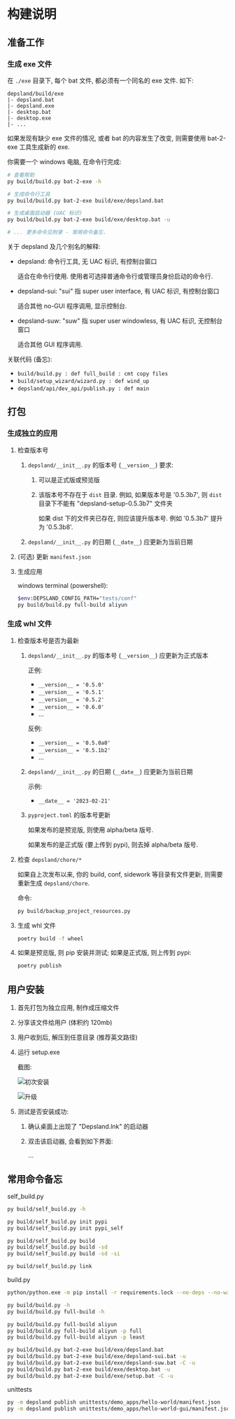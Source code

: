 # 构建说明

## 准备工作

### 生成 exe 文件

在 `./exe` 目录下, 每个 bat 文件, 都必须有一个同名的 exe 文件. 如下:

```
depsland/build/exe
|- depsland.bat
|- depsland.exe
|- desktop.bat
|- desktop.exe
|- ...
```

如果发现有缺少 exe 文件的情况, 或者 bat 的内容发生了改变, 则需要使用 bat-2-exe 工具生成新的 exe.

你需要一个 windows 电脑, 在命令行完成:

```sh
# 查看帮助
py build/build.py bat-2-exe -h

# 生成命令行工具
py build/build.py bat-2-exe build/exe/depsland.bat

# 生成桌面启动器 (UAC 标识)
py build/build.py bat-2-exe build/exe/desktop.bat -u

# ... 更多命令见附录 - 常用命令备忘.
```

关于 depsland 及几个别名的解释:

- depsland: 命令行工具, 无 UAC 标识, 有控制台窗口

    适合在命令行使用. 使用者可选择普通命令行或管理员身份启动的命令行.

- depsland-sui: "sui" 指 super user interface, 有 UAC 标识, 有控制台窗口

    适合其他 no-GUI 程序调用, 显示控制台.

- depsland-suw: "suw" 指 super user windowless, 有 UAC 标识, 无控制台窗口

    适合其他 GUI 程序调用.

关联代码 (备忘):

- `build/build.py : def full_build : cmt copy files`
- `build/setup_wizard/wizard.py : def wind_up`
- `depsland/api/dev_api/publish.py : def main`

## 打包

### 生成独立的应用

1. 检查版本号

    1. `depsland/__init__.py` 的版本号 (`__version__`) 要求:
        
        1. 可以是正式版或预览版
        2. 该版本号不存在于 `dist` 目录. 例如, 如果版本号是 '0.5.3b7', 则 `dist` 目录下不能有 "depsland-setup-0.5.3b7" 文件夹
        
            如果 dist 下的文件夹已存在, 则应该提升版本号. 例如 '0.5.3b7' 提升为 '0.5.3b8'.
            
    2. `depsland/__init__.py` 的日期 (`__date__`) 应更新为当前日期

2. (可选) 更新 `manifest.json`

3. 生成应用

    windows terminal (powershell):

    ```sh
    $env:DEPSLAND_CONFIG_PATH="tests/conf"
    py build/build.py full-build aliyun
    ```

### 生成 whl 文件

1. 检查版本号是否为最新

    1. `depsland/__init__.py` 的版本号 (`__version__`) 应更新为正式版本
    
        正例:
            
        - `__version__ = '0.5.0'`
        - `__version__ = '0.5.1'`
        - `__version__ = '0.5.2'`
        - `__version__ = '0.6.0'`
        - ...
        
        反例:
            
        - `__version__ = '0.5.0a0'`
        - `__version__ = '0.5.1b2'`
        - ...
    
    2. `depsland/__init__.py` 的日期 (`__date__`) 应更新为当前日期
    
        示例:
        
        - `__date__ = '2023-02-21'`
    
    3. `pyproject.toml` 的版本号更新
    
        如果发布的是预览版, 则使用 alpha/beta 版号.
        
        如果发布的是正式版 (要上传到 pypi), 则去掉 alpha/beta 版号.

2. 检查 `depsland/chore/*`

    如果自上次发布以来, 你的 build, conf, sidework 等目录有文件更新, 则需要重新生成 `depsland/chore`.
    
    命令:
        
    ```sh
    py build/backup_project_resources.py
    ```

2. 生成 whl 文件

    ```sh
    poetry build -f wheel
    ```
    
3. 如果是预览版, 则 pip 安装并测试; 如果是正式版, 则上传到 pypi:

    ```sh
    poetry publish
    ```

## 用户安装

1. 首先打包为独立应用, 制作成压缩文件
1. 分享该文件给用户 (体积约 120mb)
2. 用户收到后, 解压到任意目录 (推荐英文路径)
3. 运行 setup.exe

    截图:

    ![](.assets/readme.zh/image-20221031233240689.png "初次安装")
    
    ![](.assets/readme.zh/image-20221101003716782.png "升级")

4. 测试是否安装成功:

    1. 确认桌面上出现了 "Depsland.lnk" 的启动器
    2. 双击该启动器, 会看到如下界面:
    
        ...

## 常用命令备忘

self_build.py

```sh
py build/self_build.py -h

py build/self_build.py init pypi
py build/self_build.py init pypi_self

py build/self_build.py build
py build/self_build.py build -sd
py build/self_build.py build -sd -si

py build/self_build.py link
```

build.py

```sh
python/python.exe -m pip install -r requirements.lock --no-deps --no-warn-script-location --disable-pip-version-check

py build/build.py -h
py build/build.py full-build -h

py build/build.py full-build aliyun
py build/build.py full-build aliyun -p full
py build/build.py full-build aliyun -p least

py build/build.py bat-2-exe build/exe/depsland.bat
py build/build.py bat-2-exe build/exe/depsland-sui.bat -u
py build/build.py bat-2-exe build/exe/depsland-suw.bat -C -u
py build/build.py bat-2-exe build/exe/desktop.bat -u
py build/build.py bat-2-exe build/exe/setup.bat -C -u
```

unittests

```sh
py -m depsland publish unittests/demo_apps/hello-world/manifest.json
py -m depsland publish unittests/demo_apps/hello-world-gui/manifest.json
```
